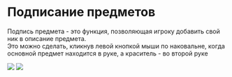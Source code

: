 # Подписание предметов

Подпись предмета - это функция, позволяющая игроку добавить свой ник в описание предмета.\
Это можно сделать, кликнув левой кнопкой мыши по наковальне, когда основной предмет находится в руке, а краситель - во
второй руке

![](https://i.imgur.com/fcTl9IL.gif)
![](https://i.imgur.com/XrV2DXK.png)
